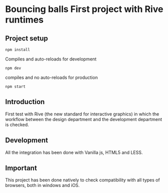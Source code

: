 # Bouncing balls First project with Rive runtimes

## Project setup

```
npm install
```

Compiles and auto-reloads for development

```
npm dev
```

compiles and no auto-reloads for production

```
npm start
```

## Introduction

First test with Rive (the new standard for interactive graphics) in which the workflow between the design department and the development department is checked.

## Development

All the integration has been done with Vanilla js, HTML5 and LESS.

## Important

This project has been done natively to check compatibility with all types of browsers, both in windows and iOS.
